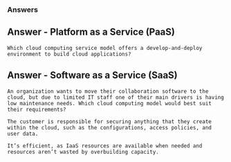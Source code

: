 ### Answers

## Answer -  Platform as a Service (PaaS)
```
Which cloud computing service model offers a develop-and-deploy environment to build cloud applications?
```
## Answer - Software as a Service (SaaS)
```
An organization wants to move their collaboration software to the cloud, but due to limited IT staff one of their main drivers is having low maintenance needs. Which cloud computing model would best suit their requirements?
```

```
The customer is responsible for securing anything that they create within the cloud, such as the configurations, access policies, and user data.
```

```
It’s efficient, as IaaS resources are available when needed and resources aren’t wasted by overbuilding capacity.
```

